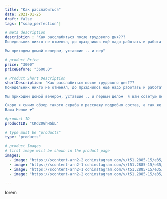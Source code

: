 ```yaml
---
title: "Как расслабиться"
date: 2021-01-25
draft: false
tags: ["soap_perfection"]

# meta description
description : "Как расслабиться после трудового дня???
Понедельник никто не отменял, до праздников ещё надо работать и работать 😕

Мы приходим домой вечером, уставшие... и пер"

# product Price
price: "3000"
priceBefore: "3600.0"

# Product Short Description
shortDescription: "Как расслабиться после трудового дня???
Понедельник никто не отменял, до праздников ещё надо работать и работать 😕

Мы приходим домой вечером, уставшие... и первым делом  я вам советую пойти в душ и устроить себе 10 минутную СПА процедуру☺️ взять вот такой ароматный скраб в форме шарика наполненный эфирными маслами, а так же  маслом манго, кокоса и маслом виноградной косточки ❗  никакой синтетики он не содержит❗только все натуральное🌾🌿 ❗И массажными движениями распределить его по всему телу, эффект бодрости вы почувствовуете сразу, затем надо обязательно улыбнуться☺️ и вперёд отдыхать... ведь отдых никто не отменял 😎🤗

Скоро я сниму обзор такого скраба и расскажу подробно состав, а так же покажу в действие! Следите за новостями!
Ваша Нелли ❤️"

#product ID
productID: "CKd20GhHGbL"

# type must be "products"
type: "products"

# product Images
# first image will be shown in the product page
images:
  - image: "https://scontent-arn2-2.cdninstagram.com/v/t51.2885-15/e35/141461015_131666098789308_5880531516586572233_n.jpg?se=7&tp=1&_nc_ht=scontent-arn2-2.cdninstagram.com&_nc_cat=100&_nc_ohc=JRHJzOpIo3YAX8Yz9AF&ccb=7-4&oh=d74b181a874ff1d8580f27bcc17ac0ad&oe=6083C3E8&ig_cache_key=MjQ5NDM5MDg0MDU4NjAxOTQ0MQ%3D%3D.2-ccb7-4"
  - image: "https://scontent-arn2-1.cdninstagram.com/v/t51.2885-15/e35/142743103_133503395271196_7937266612138119753_n.jpg?se=7&tp=1&_nc_ht=scontent-arn2-1.cdninstagram.com&_nc_cat=104&_nc_ohc=efchK1lvAJEAX-LjWRZ&ccb=7-4&oh=557a5c4eb52d2faefbc479dde8e07bcf&oe=60818D5E&ig_cache_key=MjQ5NDM5MDg0MDU2OTE5Nzg2MA%3D%3D.2-ccb7-4"
  - image: "https://scontent-arn2-1.cdninstagram.com/v/t51.2885-15/e35/141686182_906534920114787_7496328876429319908_n.jpg?se=7&tp=1&_nc_ht=scontent-arn2-1.cdninstagram.com&_nc_cat=103&_nc_ohc=FGNKBetzpLwAX9YMcPw&ccb=7-4&oh=61c1a386d8eda1cfae0b63d58db62c71&oe=6082737F&ig_cache_key=MjQ5NDM5MDg0MDY4NjU1OTA4NA%3D%3D.2-ccb7-4"
  - image: "https://scontent-arn2-2.cdninstagram.com/v/t51.2885-15/e35/141608500_112907820754157_8150833576709890355_n.jpg?se=7&tp=1&_nc_ht=scontent-arn2-2.cdninstagram.com&_nc_cat=105&_nc_ohc=nphGiFOCIxEAX8X9z-s&ccb=7-4&oh=d65c1397095db158667dbf4c3ef1a1a9&oe=608236DF&ig_cache_key=MjQ5NDM5MDg0MDU5NDQxMTA1MQ%3D%3D.2-ccb7-4"

---
```

lorem
